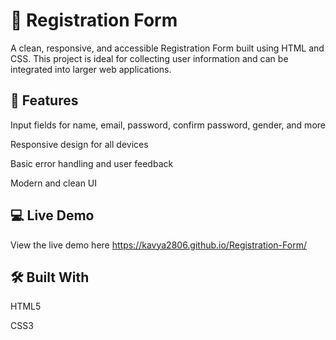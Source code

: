# 📝 Registration Form

A clean, responsive, and accessible Registration Form built using HTML and CSS. This project is ideal for collecting user information and can be integrated into larger web applications.

## 🔧 Features

Input fields for name, email, password, confirm password, gender, and more

Responsive design for all devices

Basic error handling and user feedback

Modern and clean UI

## 💻 Live Demo

View the live demo here https://kavya2806.github.io/Registration-Form/

## 🛠️ Built With

HTML5

CSS3

